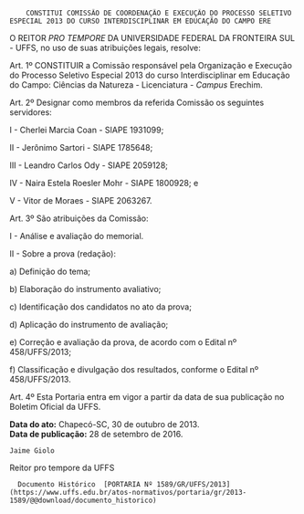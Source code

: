         CONSTITUI COMISSÃO DE COORDENAÇÃO E EXECUÇÃO DO PROCESSO SELETIVO ESPECIAL 2013 DO CURSO INTERDISCIPLINAR EM EDUCAÇÃO DO CAMPO ERE  

O REITOR *PRO TEMPORE* DA UNIVERSIDADE FEDERAL DA FRONTEIRA SUL - UFFS, no uso de suas atribuições legais, resolve:

 Art. 1º CONSTITUIR a Comissão responsável pela Organização e Execução do Processo Seletivo Especial 2013 do curso Interdisciplinar em Educação do Campo: Ciências da Natureza - Licenciatura - *Campus* Erechim.

 Art. 2º Designar como membros da referida Comissão os seguintes servidores:

 I - Cherlei Marcia Coan - SIAPE 1931099;

 II - Jerônimo Sartori - SIAPE 1785648;

 III - Leandro Carlos Ody - SIAPE 2059128;

 IV - Naira Estela Roesler Mohr - SIAPE 1800928; e

 V - Vitor de Moraes - SIAPE 2063267.

 Art. 3º São atribuições da Comissão:

 I - Análise e avaliação do memorial.

 II - Sobre a prova (redação):

 a) Definição do tema;

 b) Elaboração do instrumento avaliativo;

 c) Identificação dos candidatos no ato da prova;

 d) Aplicação do instrumento de avaliação;

 e) Correção e avaliação da prova, de acordo com o Edital nº 458/UFFS/2013;

 f) Classificação e divulgação dos resultados, conforme o Edital nº 458/UFFS/2013.

 Art. 4º Esta Portaria entra em vigor a partir da data de sua publicação no Boletim Oficial da UFFS.

  

   **Data do ato:** Chapecó-SC, 30 de outubro de 2013.   
 **Data de publicação:**  28 de setembro de 2016. 

    Jaime Giolo   
 Reitor pro tempore da UFFS 

      Documento Histórico  [PORTARIA Nº 1589/GR/UFFS/2013](https://www.uffs.edu.br/atos-normativos/portaria/gr/2013-1589/@@download/documento_historico)     
      